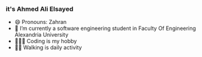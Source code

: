 ### it's Ahmed Ali Elsayed
- 😄 Pronouns: Zahran
- 👼 I’m currently a software engineering student in Faculty Of Engineering Alexandria University
- 👨🏻‍💻 Coding is my hobby
- 🚶‍♂️ Walking is daily activity

<!--
**AhmedZahRan7/AhmedZahRan7** is a ✨ _special_ ✨ repository because its `README.md` (this file) appears on your GitHub profile.

Here are some ideas to get you started:

- 🔭 I’m currently working on ...
- 🌱 I’m currently learning ...
- 👯 I’m looking to collaborate on ...
- 🤔 I’m looking for help with ...
- 💬 Ask me about ...
- 📫 How to reach me: ...
- 😄 Pronouns: ...
- ⚡ Fun fact: ...
-->
